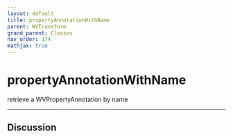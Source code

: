 ```yaml
---
layout: default
title: propertyAnnotationWithName
parent: WVTransform
grand_parent: Classes
nav_order: 174
mathjax: true
---
```


#  propertyAnnotationWithName

retrieve a WVPropertyAnnotation by name


---

## Discussion

  

